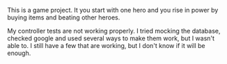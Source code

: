 This is a game project. It you start with one hero and you rise in power by buying items and beating other heroes. 

My controller tests are not working properly. I tried mocking the database, checked google and used several ways to make them work, but I wasn't able to. I still have a few that are working, but I don't know if it will be enough. 
